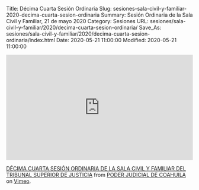 Title: Décima Cuarta Sesión Ordinaria
Slug: sesiones-sala-civil-y-familiar-2020-decima-cuarta-sesion-ordinaria
Summary: Sesión Ordinaria de la Sala Civil y Familiar, 21 de mayo 2020
Category: Sesiones
URL: sesiones/sala-civil-y-familiar/2020/decima-cuarta-sesion-ordinaria/
Save_As: sesiones/sala-civil-y-familiar/2020/decima-cuarta-sesion-ordinaria/index.html
Date: 2020-05-21 11:00:00
Modified: 2020-05-21 11:00:00


<div style="padding:56.25% 0 0 0;position:relative;"><iframe src="https://player.vimeo.com/video/420498554" style="position:absolute;top:0;left:0;width:100%;height:100%;" frameborder="0" allow="autoplay; fullscreen" allowfullscreen></iframe></div><script src="https://player.vimeo.com/api/player.js"></script> <p><a href="https://vimeo.com/420498554">DÉCIMA CUARTA SESIÓN ORDINARIA DE LA SALA CIVIL Y FAMILIAR DEL TRIBUNAL SUPERIOR DE JUSTICIA</a> from <a href="https://vimeo.com/user103229504">PODER JUDICIAL DE COAHUILA</a> on <a href="https://vimeo.com">Vimeo</a>.</p>


